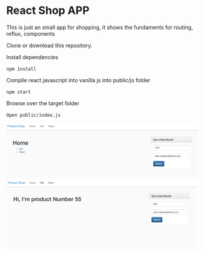 # React Shop APP

This is just an small app for shopping, it shows the fundaments for routing, reflux, components

Clone or download this repository.

Install dependencies
```
npm install
```

Compile react javascript into vanilla js into public/js folder
```
npm start
```

Browse over the target folder
```
Open public/index.js
```

![React Shop](reactjs-shop1.png "React Shop")
![React Shop](reactjs-shop2.png "React Shop")
